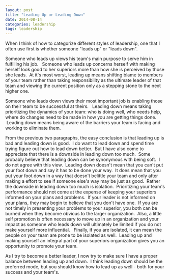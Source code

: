 ```yaml
---
layout: post
title: "Leading Up or Leading Down"
date: 2014-08-14
categories: leadership
tags: leadership
---
```

When I think of how to categorize different styles of leadership, one that I often use first is whether someone "leads up" or "leads down".

Someone who leads up views his team's main purpose to serve him in fulfilling his job.   Someone who leads up concerns herself with making herself look good to her superiors more than how she is perceived by those she leads.  At it's most worst, leading up means shifting blame to members of your team rather than taking responsibility as the ultimate leader of that team and viewing the current position only as a stepping stone to the next higher one.

Someone who leads down views their most important job is enabling those on their team to be successful at theirs.   Leading down means taking prioritizing the dynamics of your team: who is doing well, who needs help, where do changes need to be made in how you are getting things done.  Leading down means being aware of the barriers your team is facing and working to eliminate them.

From the previous two paragraphs, the easy conclusion is that leading up is bad and leading down is good.  I do want to lead down and spend time trying figure out how to lead down better.  But I have also come to appreciate that there is a downside in leading down too much.  Some probably believe that leading down can be synonymous with being soft.  I do not agree with this view.  Leading down doesn't mean that you can't put your foot down and say it has to be done your way.  It does mean that you put your foot down in a way that doesn't belittle your team and only after making a effort to see if someone else's way may be just as good.  Rather the downside in leading down too much is isolation.  Prioritizing your team's performance should not come at the expense of keeping your superiors informed on your plans and problems.  If your leader is not informed on your plans, they may begin to believe that you don't have one.  If you are not timely in presenting your problems to your superior, you both can be burned when they become obvious to the larger organization.  Also, a little self promotion is often necessary to move up in an organization and your impact as someone who leads down will ultimately be limited if you do not make yourself more influential.   Finally, if you are isolated, it can mean the people on your team are prone to be isolated as well.  Leading up and making yourself an integral part of your superiors organization gives you an opportunity to promote your team.

As I try to become a better leader, I now try to make sure I have a proper balance between leading up and down.  I think leading down should be the preferred mode, but you should know how to lead up as well - both for your success and your team's.